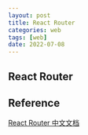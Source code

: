 ```yaml
---
layout: post
title: React Router
categories: web
tags: [web]
date: 2022-07-08
---
```


## React Router

## Reference
[React Router 中文文档](http://react-guide.github.io/react-router-cn/)  
